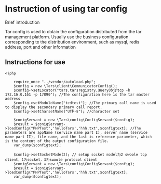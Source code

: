 
# Instruction of using tar config


Brief introduction

Tar config is used to obtain the configuration distributed from the tar management platform. Usually use the business configuration corresponding to the distribution environment, such as mysql, redis address, port and other information



## Instructions for use
```
<?php

	require_once "../vendor/autoload.php";
	$config = new \Tars\client\CommunicatorConfig();
	$config->setLocator("tars.tarsregistry.QueryObj@tcp -h 172.16.0.161 -p 17890"); //The configuration here is the tar master address
	$config->setModuleName("tedtest"); //The primary call name is used to display the secondary primary call report.
	$config->setCharsetName("UTF-8"); //character set

	$conigServant = new \Tars\config\ConfigServant($config); 
	$result = $conigServant->loadConfig("PHPTest",'helloTars','hhh.txt',$configtext); //The parameters are appName (service name part I), server name (service name part II), file name, and the last is reference parameter, which is the content of the output configuration file.
	var_dump($configtext);

	$config->setSocketMode(2); // setup socket model为2 swoole tcp client，1为socket，3为swoole protocol client
	$conigServant = new \Tars\config\ConfigServant($config);
	$result = $conigServant->loadConfig("PHPTest",'helloTars','hhh.txt',$configtext);
	var_dump($configtext);
```